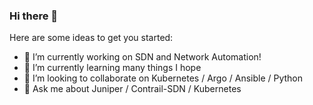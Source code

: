 ### Hi there 👋

<!--
**urao/urao** is a ✨ _special_ ✨ repository because its `README.md` (this file) appears on your GitHub profile.
-->
Here are some ideas to get you started:

- 🔭 I’m currently working on SDN and Network Automation!
- 🌱 I’m currently learning many things I hope
- 👯 I’m looking to collaborate on Kubernetes / Argo / Ansible / Python
- 💬 Ask me about Juniper / Contrail-SDN / Kubernetes 
